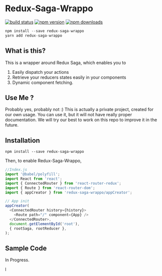 Redux-Saga-Wrappo
=============

[![build status](https://img.shields.io/travis/codedsphere/redux-saga-wrappo/master.svg?style=flat-square)](https://travis-ci.org/codedsphere/redux-saga-wrappo) 
[![npm version](https://img.shields.io/npm/v/redux-saga-wrappo.svg?style=flat-square)](https://www.npmjs.com/package/redux-saga-wrappo)
[![npm downloads](https://img.shields.io/npm/dm/redux-saga-wrappo.svg?style=flat-square)](https://www.npmjs.com/package/redux-saga-wrappo)

```js
npm install --save redux-saga-wrappo
yarn add redux-saga-wrappo
```

## What is this?

This is a wrapper around Redux Saga, which enables you to 
1. Easily dispatch your actions
2. Retrieve your reducers states easily in your components
3. Dynamic component fetching.

## Use Me ?
Probably yes, probably not :) 
This is actually a private project, created for our own usage. 
You can use it, but it will not have really proper documentation. 
We will try our best to work on this repo to improve it in the future.

## Installation

```
npm install --save redux-saga-wrappo
```

Then, to enable Redux-Saga-Wrappo, 

```js
//Index.js 
import '@babel/polyfill';
import React from 'react';
import { ConnectedRouter } from 'react-router-redux';
import { Route } from 'react-router-dom';
import { appCreator } from 'redux-saga-wrappo/appCreator';

// App init 
appCreator(
  <ConnectedRouter history={history}>
    <Route path="/" component={App} />
  </ConnectedRouter>,
  document.getElementById('root'),
  { rootSaga, rootReducer },
);

```

## Sample Code

In Progress.


l